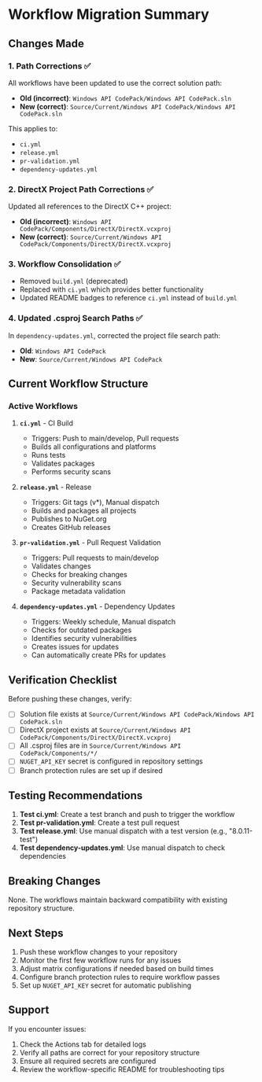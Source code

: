 # Workflow Migration Summary

## Changes Made

### 1. Path Corrections ✅
All workflows have been updated to use the correct solution path:
- **Old (incorrect)**: `Windows API CodePack/Windows API CodePack.sln`
- **New (correct)**: `Source/Current/Windows API CodePack/Windows API CodePack.sln`

This applies to:
- `ci.yml`
- `release.yml`
- `pr-validation.yml`
- `dependency-updates.yml`

### 2. DirectX Project Path Corrections ✅
Updated all references to the DirectX C++ project:
- **Old (incorrect)**: `Windows API CodePack/Components/DirectX/DirectX.vcxproj`
- **New (correct)**: `Source/Current/Windows API CodePack/Components/DirectX/DirectX.vcxproj`

### 3. Workflow Consolidation ✅
- Removed `build.yml` (deprecated)
- Replaced with `ci.yml` which provides better functionality
- Updated README badges to reference `ci.yml` instead of `build.yml`

### 4. Updated .csproj Search Paths ✅
In `dependency-updates.yml`, corrected the project file search path:
- **Old**: `Windows API CodePack`
- **New**: `Source/Current/Windows API CodePack`

## Current Workflow Structure

### Active Workflows

1. **`ci.yml`** - CI Build
   - Triggers: Push to main/develop, Pull requests
   - Builds all configurations and platforms
   - Runs tests
   - Validates packages
   - Performs security scans

2. **`release.yml`** - Release
   - Triggers: Git tags (v*), Manual dispatch
   - Builds and packages all projects
   - Publishes to NuGet.org
   - Creates GitHub releases

3. **`pr-validation.yml`** - Pull Request Validation
   - Triggers: Pull requests to main/develop
   - Validates changes
   - Checks for breaking changes
   - Security vulnerability scans
   - Package metadata validation

4. **`dependency-updates.yml`** - Dependency Updates
   - Triggers: Weekly schedule, Manual dispatch
   - Checks for outdated packages
   - Identifies security vulnerabilities
   - Creates issues for updates
   - Can automatically create PRs for updates

## Verification Checklist

Before pushing these changes, verify:

- [ ] Solution file exists at `Source/Current/Windows API CodePack/Windows API CodePack.sln`
- [ ] DirectX project exists at `Source/Current/Windows API CodePack/Components/DirectX/DirectX.vcxproj`
- [ ] All .csproj files are in `Source/Current/Windows API CodePack/Components/*/`
- [ ] `NUGET_API_KEY` secret is configured in repository settings
- [ ] Branch protection rules are set up if desired

## Testing Recommendations

1. **Test ci.yml**: Create a test branch and push to trigger the workflow
2. **Test pr-validation.yml**: Create a test pull request
3. **Test release.yml**: Use manual dispatch with a test version (e.g., "8.0.11-test")
4. **Test dependency-updates.yml**: Use manual dispatch to check dependencies

## Breaking Changes

None. The workflows maintain backward compatibility with existing repository structure.

## Next Steps

1. Push these workflow changes to your repository
2. Monitor the first few workflow runs for any issues
3. Adjust matrix configurations if needed based on build times
4. Configure branch protection rules to require workflow passes
5. Set up `NUGET_API_KEY` secret for automatic publishing

## Support

If you encounter issues:
1. Check the Actions tab for detailed logs
2. Verify all paths are correct for your repository structure
3. Ensure all required secrets are configured
4. Review the workflow-specific README for troubleshooting tips

